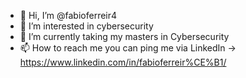 - 👋 Hi, I’m @fabioferreir4
- 👀 I’m interested in cybersecurity
- 🌱 I’m currently taking my masters in Cybersecurity
- 📫 How to reach me you can ping me via LinkedIn -> https://www.linkedin.com/in/fabioferreir%CE%B1/
<!---
fabioferreir4/fabioferreir4 is a ✨ special ✨ repository because its `README.md` (this file) appears on your GitHub profile.
You can click the Preview link to take a look at your changes.
--->
